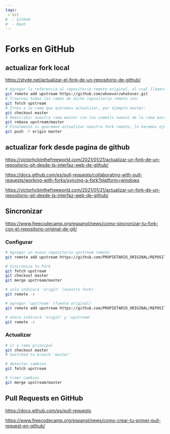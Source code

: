 ```yaml
---
tags:
 - Git
#  - GitHub
#  - Bash
---
```


# Forks en GitHub



## actualizar fork local
https://styde.net/actualizar-el-fork-de-un-repositorio-de-github/

```bash
# Agregar la referencia al repositorio remoto original, al cual llamaremos «upstream», esto lo logramos con:
git remote add upstream https://github.com/whoever/whatever.git
# Traernos todas las ramas de dicho repositorio remoto con:
git fetch upstream
# Irnos a la rama que queremos actualizar, por ejemplo master: 
git checkout master
# Reescribir nuestra rama master con los commits nuevos de la rama master del repositorio original con:
git rebase upstream/master
# Finalmente si queremos actualizar nuestro fork remoto, lo haremos ejecutando 
git push -f origin master
```



## actualizar fork desde pagina de github
https://victorhckinthefreeworld.com/2021/01/21/actualizar-un-fork-de-un-repositorio-git-desde-la-interfaz-web-de-github/










https://docs.github.com/es/pull-requests/collaborating-with-pull-requests/working-with-forks/syncing-a-fork?platform=windows


https://victorhckinthefreeworld.com/2021/01/21/actualizar-un-fork-de-un-repositorio-git-desde-la-interfaz-web-de-github/



## Sincronizar
https://www.freecodecamp.org/espanol/news/como-sincronizar-tu-fork-con-el-repositorio-original-de-git/


### Configurar

```bash
# Agregar un nuevo repositorio upstream remoto
git remote add upstream https://github.com/PROPIETARIO_ORIGINAL/REPOSITORIO_ORIGINAL.git

# Sincroniza tu Fork
git fetch upstream
git checkout master
git merge upstream/master
```


```bash
# solo indicará 'origin' (nuestro fork)
git remote -v
```

```bash
# agregar 'upstream' (fuente original) 
git remote add upstream https://github.com/PROPIETARIO_ORIGINAL/REPOSITORIO_ORIGINAL.git
```



```bash
# ahora indicará 'origin' y 'upstream'
git remote -v
```

### Actualizar


```bash
# ir a rama principal
git checkout master
# Switched to branch 'master'
```

```bash
# detectar cambios
git fetch upstream
```



```bash
# traer cambios
git merge upstream/master
```



## Pull Requests en GitHub

https://docs.github.com/es/pull-requests

https://www.freecodecamp.org/espanol/news/como-crear-tu-primer-pull-request-en-github/


